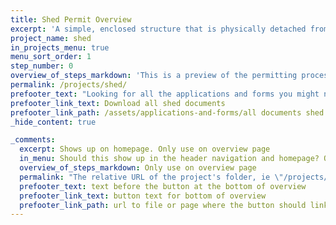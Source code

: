 ```yaml
---
title: Shed Permit Overview
excerpt: 'A simple, enclosed structure that is physically detached from your house and will be used for storage'
project_name: shed
in_projects_menu: true
menu_sort_order: 1
step_number: 0
overview_of_steps_markdown: 'This is a preview of the permitting process for sheds that can be used as a checklist for your project. The cost for permitting a shed starts at $584.48, if your shed will be less than 1750 square feet in size. This cost includes the plan review, the permit itself, and inspections.'
permalink: /projects/shed/
prefooter_text: "Looking for all the applications and forms you might need for permitting a shed? We've got you covered."
prefooter_link_text: Download all shed documents
prefooter_link_path: /assets/applications-and-forms/all documents shed.zip
_hide_content: true

_comments:
  excerpt: Shows up on homepage. Only use on overview page
  in_menu: Should this show up in the header navigation and homepage? Only use on overview page
  overview_of_steps_markdown: Only use on overview page
  permalink: "The relative URL of the project's folder, ie \"/projects/project-folder/\". Only use on overview page"
  prefooter_text: text before the button at the bottom of overview
  prefooter_link_text: button text for bottom of overview
  prefooter_link_path: url to file or page where the button should link
---
```

